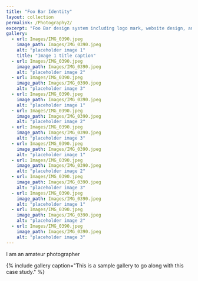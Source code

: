 ```yaml
---
title: "Foo Bar Identity"
layout: collection
permalink: /Photography2/
excerpt: "Foo Bar design system including logo mark, website design, and branding applications."
gallery:
  - url: Images/IMG_0390.jpeg
    image_path: Images/IMG_0390.jpeg
    alt: "placeholder image 1"
    title: "Image 1 title caption"
  - url: Images/IMG_0390.jpeg
    image_path: Images/IMG_0390.jpeg
    alt: "placeholder image 2"
  - url: Images/IMG_0390.jpeg
    image_path: Images/IMG_0390.jpeg
    alt: "placeholder image 3"
  - url: Images/IMG_0390.jpeg
    image_path: Images/IMG_0390.jpeg
    alt: "placeholder image 1"
  - url: Images/IMG_0390.jpeg
    image_path: Images/IMG_0390.jpeg
    alt: "placeholder image 2"
  - url: Images/IMG_0390.jpeg
    image_path: Images/IMG_0390.jpeg
    alt: "placeholder image 3"
  - url: Images/IMG_0390.jpeg
    image_path: Images/IMG_0390.jpeg
    alt: "placeholder image 1"
  - url: Images/IMG_0390.jpeg
    image_path: Images/IMG_0390.jpeg
    alt: "placeholder image 2"
  - url: Images/IMG_0390.jpeg
    image_path: Images/IMG_0390.jpeg
    alt: "placeholder image 3"
  - url: Images/IMG_0390.jpeg
    image_path: Images/IMG_0390.jpeg
    alt: "placeholder image 1"
  - url: Images/IMG_0390.jpeg
    image_path: Images/IMG_0390.jpeg
    alt: "placeholder image 2"
  - url: Images/IMG_0390.jpeg
    image_path: Images/IMG_0390.jpeg
    alt: "placeholder image 3"
---
```

I am an amateur photographer

{% include gallery caption="This is a sample gallery to go along with this case study." %}
